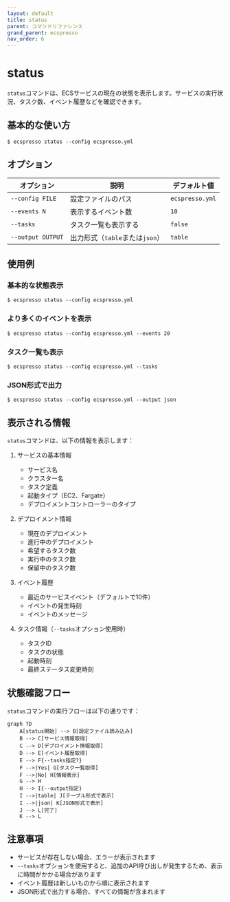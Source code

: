 ```yaml
---
layout: default
title: status
parent: コマンドリファレンス
grand_parent: ecspresso
nav_order: 6
---
```


# status

`status`コマンドは、ECSサービスの現在の状態を表示します。サービスの実行状況、タスク数、イベント履歴などを確認できます。

## 基本的な使い方

```console
$ ecspresso status --config ecspresso.yml
```

## オプション

| オプション | 説明 | デフォルト値 |
|------------|------|-------------|
| `--config FILE` | 設定ファイルのパス | `ecspresso.yml` |
| `--events N` | 表示するイベント数 | `10` |
| `--tasks` | タスク一覧も表示する | `false` |
| `--output OUTPUT` | 出力形式（`table`または`json`） | `table` |

## 使用例

### 基本的な状態表示

```console
$ ecspresso status --config ecspresso.yml
```

### より多くのイベントを表示

```console
$ ecspresso status --config ecspresso.yml --events 20
```

### タスク一覧も表示

```console
$ ecspresso status --config ecspresso.yml --tasks
```

### JSON形式で出力

```console
$ ecspresso status --config ecspresso.yml --output json
```

## 表示される情報

`status`コマンドは、以下の情報を表示します：

1. サービスの基本情報
   - サービス名
   - クラスター名
   - タスク定義
   - 起動タイプ（EC2、Fargate）
   - デプロイメントコントローラーのタイプ

2. デプロイメント情報
   - 現在のデプロイメント
   - 進行中のデプロイメント
   - 希望するタスク数
   - 実行中のタスク数
   - 保留中のタスク数

3. イベント履歴
   - 最近のサービスイベント（デフォルトで10件）
   - イベントの発生時刻
   - イベントのメッセージ

4. タスク情報（`--tasks`オプション使用時）
   - タスクID
   - タスクの状態
   - 起動時刻
   - 最終ステータス変更時刻

## 状態確認フロー

`status`コマンドの実行フローは以下の通りです：

```mermaid
graph TD
    A[status開始] --> B[設定ファイル読み込み]
    B --> C[サービス情報取得]
    C --> D[デプロイメント情報取得]
    D --> E[イベント履歴取得]
    E --> F{--tasks指定?}
    F -->|Yes| G[タスク一覧取得]
    F -->|No| H[情報表示]
    G --> H
    H --> I{--output指定}
    I -->|table| J[テーブル形式で表示]
    I -->|json| K[JSON形式で表示]
    J --> L[完了]
    K --> L
```

## 注意事項

- サービスが存在しない場合、エラーが表示されます
- `--tasks`オプションを使用すると、追加のAPI呼び出しが発生するため、表示に時間がかかる場合があります
- イベント履歴は新しいものから順に表示されます
- JSON形式で出力する場合、すべての情報が含まれます
